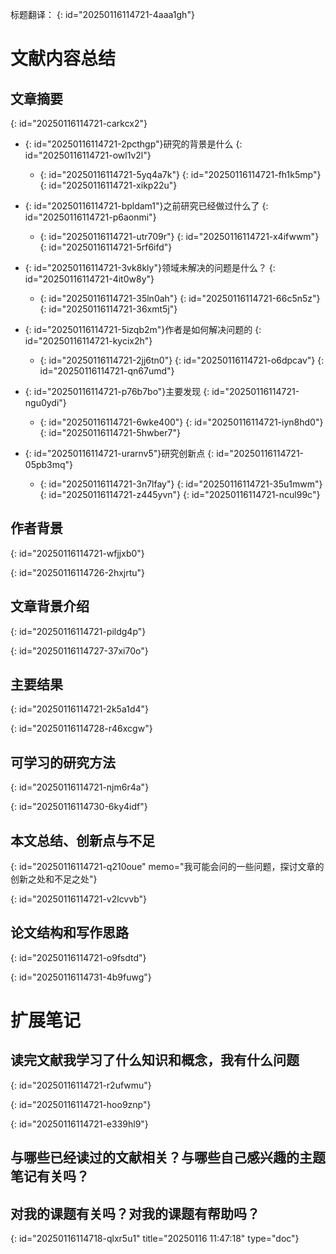 标题翻译：
{: id="20250116114721-4aaa1gh"}

# 文献内容总结

## 文章摘要
{: id="20250116114721-carkcx2"}

* {: id="20250116114721-2pcthgp"}<span data-type="strong">研究的背景是什么</span>
  {: id="20250116114721-owl1v2l"}

  * {: id="20250116114721-5yq4a7k"}
    {: id="20250116114721-fh1k5mp"}
  {: id="20250116114721-xikp22u"}
* {: id="20250116114721-bpldam1"}<span data-type="strong">之前研究已经做过什么了</span>
  {: id="20250116114721-p6aonmi"}

  * {: id="20250116114721-utr709r"}
    {: id="20250116114721-x4ifwwm"}
  {: id="20250116114721-5rf6ifd"}
* {: id="20250116114721-3vk8kly"}<span data-type="strong">领域未解决的问题是什么？</span>
  {: id="20250116114721-4it0w8y"}

  * {: id="20250116114721-35ln0ah"}
    {: id="20250116114721-66c5n5z"}
  {: id="20250116114721-36xmt5j"}
* {: id="20250116114721-5izqb2m"}<span data-type="strong">作者是如何解决问题的</span>
  {: id="20250116114721-kycix2h"}

  * {: id="20250116114721-2jj6tn0"}
    {: id="20250116114721-o6dpcav"}
  {: id="20250116114721-qn67umd"}
* {: id="20250116114721-p76b7bo"}<span data-type="strong">主要发现</span>
  {: id="20250116114721-ngu0ydi"}

  * {: id="20250116114721-6wke400"}
    {: id="20250116114721-iyn8hd0"}
  {: id="20250116114721-5hwber7"}
* {: id="20250116114721-urarnv5"}<span data-type="strong">研究创新点</span>
  {: id="20250116114721-05pb3mq"}

  * {: id="20250116114721-3n7lfay"}
    {: id="20250116114721-35u1mwm"}
  {: id="20250116114721-z445yvn"}
{: id="20250116114721-ncul99c"}

## 作者背景
{: id="20250116114721-wfjjxb0"}

{: id="20250116114726-2hxjrtu"}

## 文章背景介绍
{: id="20250116114721-pildg4p"}

{: id="20250116114727-37xi70o"}

## 主要结果
{: id="20250116114721-2k5a1d4"}

{: id="20250116114728-r46xcgw"}

## 可学习的研究方法
{: id="20250116114721-njm6r4a"}

{: id="20250116114730-6ky4idf"}

## 本文总结、创新点与不足
{: id="20250116114721-q210oue" memo="我可能会问的一些问题，探讨文章的创新之处和不足之处"}

{: id="20250116114721-v2lcvvb"}

## 论文结构和写作思路
{: id="20250116114721-o9fsdtd"}

{: id="20250116114731-4b9fuwg"}


# 扩展笔记

## 读完文献我学习了什么知识和概念，我有什么问题
{: id="20250116114721-r2ufwmu"}

{: id="20250116114721-hoo9znp"}

{: id="20250116114721-e339hl9"}


## 与哪些已经读过的文献相关？与哪些自己感兴趣的主题笔记有关吗？


## 对我的课题有关吗？对我的课题有帮助吗？


{: id="20250116114718-qlxr5u1" title="20250116 11:47:18" type="doc"}

